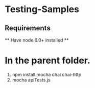 # Testing-Samples

## Requirements
** Have node 6.0+ installed **

# In the parent folder.
1. npm install mocha chai chai-http
2. mocha apiTests.js
